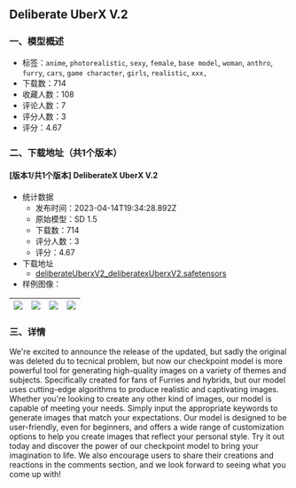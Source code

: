 ## Deliberate UberX V.2
### 一、模型概述

- 标签：`anime`, `photorealistic`, `sexy`, `female`, `base model`, `woman`, `anthro`, `furry`, `cars`, `game character`, `girls`, `realistic`, `xxx,`
- 下载数：714
- 收藏人数：108
- 评论人数：7
- 评分人数：3
- 评分：4.67

### 二、下载地址（共1个版本）

#### [版本1/共1个版本] DeliberateX UberX V.2

- 统计数据
  - 发布时间：2023-04-14T19:34:28.892Z
  - 原始模型：SD 1.5
  - 下载数：714
  - 评分人数：3
  - 评分：4.67
- 下载地址
  - [deliberateUberxV2_deliberatexUberxV2.safetensors](https://civitai.com/api/download/models/45707)
- 样例图像：

| <img src="https://image.civitai.com/xG1nkqKTMzGDvpLrqFT7WA/78c5c479-d04f-4b39-972a-6ecd6f60d045/width=450/1310607.jpeg" /> | <img src="https://image.civitai.com/xG1nkqKTMzGDvpLrqFT7WA/a48373ab-5b99-46d6-8eff-509005651ae8/width=450/1342179.jpeg" /> | <img src="https://image.civitai.com/xG1nkqKTMzGDvpLrqFT7WA/2aef5f54-00fe-4436-a7c3-c2209c1fec00/width=450/495323.jpeg" /> | <img src="https://image.civitai.com/xG1nkqKTMzGDvpLrqFT7WA/5dcdd84b-121e-40e3-ec3f-da9576b1b000/width=450/509815.jpeg" /> |
| ---- | ---- | ---- | ---- |


### 三、详情
<p>We're excited to announce the release of the updated, but sadly the original was deleted du to tecnical problem, but now our checkpoint model is more powerful tool for generating high-quality images on a variety of themes and subjects. Specifically created for fans of Furries and hybrids, but our model uses cutting-edge algorithms to produce realistic and captivating images. Whether you're looking to create any other kind of images, our model is capable of meeting your needs. Simply input the appropriate keywords to generate images that match your expectations. Our model is designed to be user-friendly, even for beginners, and offers a wide range of customization options to help you create images that reflect your personal style. Try it out today and discover the power of our checkpoint model to bring your imagination to life. We also encourage users to share their creations and reactions in the comments section, and we look forward to seeing what you come up with!</p>